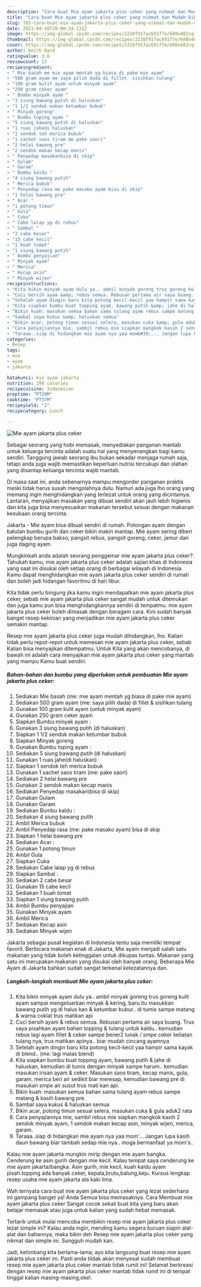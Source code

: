 ```yaml
---
description: "Cara buat Mie ayam jakarta plus ceker yang nikmat dan Mudah Dibuat"
title: "Cara buat Mie ayam jakarta plus ceker yang nikmat dan Mudah Dibuat"
slug: 785-cara-buat-mie-ayam-jakarta-plus-ceker-yang-nikmat-dan-mudah-dibuat
date: 2021-04-30T20:00:34.131Z
image: https://img-global.cpcdn.com/recipes/2210f917ac691f7e/680x482cq70/mie-ayam-jakarta-plus-ceker-foto-resep-utama.jpg
thumbnail: https://img-global.cpcdn.com/recipes/2210f917ac691f7e/680x482cq70/mie-ayam-jakarta-plus-ceker-foto-resep-utama.jpg
cover: https://img-global.cpcdn.com/recipes/2210f917ac691f7e/680x482cq70/mie-ayam-jakarta-plus-ceker-foto-resep-utama.jpg
author: Keith Byrd
ratingvalue: 3.6
reviewcount: 13
recipeingredient:
- " Mie basah me mie ayam mentah yg biasa di pake mie ayam"
- "500 gram ayam me saya pilih dada di fillet  sisihkan tulang"
- "100 gram kulit ayam untuk minyak ayam"
- "250 gram ceker ayam"
- " Bumbu minyak ayam "
- "3 siung bawang putih di haluskan"
- "1 1/2 sendok makan ketumbar bubuk"
- " Minyak goreng"
- " Bumbu toping ayam "
- "5 siung bawang putih di haluskan"
- "1 ruas jahedi haluskan"
- "1 sendok teh merica bubuk"
- "1 sachet saos tiram me pake saori"
- "2 helai bawang pre"
- "2 sendok makan kecap manis"
- " Penyedap masakanbisa di skip"
- " Gulam"
- " Garam"
- " Bumbu kaldu "
- "4 siung bawang putih"
- " Merica bubuk"
- " Penyedap rasa me pake masako ayam bisa di skip"
- "1 helai bawang pre"
- " Acar "
- "1 potong timun"
- " Gula"
- " Cuka"
- " Cabe lalap yg di rebus"
- " Sambal "
- "2 cabe besar"
- "15 cabe kecil"
- "1 buah tomat"
- "1 siung bawang putih"
- " Bumbu penyajian"
- " Minyak ayam"
- " Merica"
- " Kecap asin"
- " Minyak wijen"
recipeinstructions:
- "Kita bikin minyak ayam dulu ya.. ambil minyak goreng trus goreng kulit ayam sampai mengeluarkan minyak &amp; kering, baru itu masukkan bawang putih yg di halus kan &amp; ketumbar bubur.. di tumis sampe matang &amp; warna coklat trus matikan api"
- "Cuci bersih ayam &amp; rebus semua. Rebusan pertama air saya buang. Trus saya pisahkan ayam bahan topping &amp; tulang untuk kaldu.. kemudian rebus lagi ayam fillet &amp; ceker sampe bener2 lunak / smpe ceker keliatan tulang nya, trus matikan apinya.. biar mudah cincang ayamnya"
- "Setelah ayam dingin baru kita potong kecil-kecil yaa hampir sama kayak di blend.. (me: lagi malas blend)"
- "Kita siapkan bumbu buat topping ayam, bawang putih &amp; jahe di haluskan, kemudian di tumis dengan minyak sampe harum.. kemudian masukan irisan ayam &amp; ceker. Masukan saos tiram, kecap manis, gula, garam, merica beri air sedikit biar meresap, kemudian bawang pre di masukan smpe air susut trus mati kan api."
- "Bikin kuah: masukan semua bahan sama tulang ayam rebus sampe matang &amp; kasih bawang pre."
- "Sambal saya kukus &amp; haluskan semua"
- "Bikin acar, potong timun sesuai selera, masukan cuka &amp; gula aduk2 rata"
- "Cara penyajiannya mie, sambil rebus mie siapkan mangkok kasih 2 sendok minyak ayam, 1 sendok makan kecap asin, minyak wijen, merica, garam."
- "Taraaa..siap di hidangkan mie ayam nya yaa mom&#39;... Jangan lupa kasih daun bawang biar tambah sedap mie nya.. moga bermanfaat ya mom&#39;s.."
categories:
- Resep
tags:
- mie
- ayam
- jakarta

katakunci: mie ayam jakarta 
nutrition: 299 calories
recipecuisine: Indonesian
preptime: "PT20M"
cooktime: "PT37M"
recipeyield: "2"
recipecategory: Lunch

---
```



![Mie ayam jakarta plus ceker](https://img-global.cpcdn.com/recipes/2210f917ac691f7e/680x482cq70/mie-ayam-jakarta-plus-ceker-foto-resep-utama.jpg)

Sebagai seorang yang hobi memasak, menyediakan panganan mantab untuk keluarga tercinta adalah suatu hal yang menyenangkan bagi kamu sendiri. Tanggung jawab seorang ibu bukan sekadar menjaga rumah saja, tetapi anda juga wajib memastikan keperluan nutrisi tercukupi dan olahan yang disantap keluarga tercinta wajib mantab.

Di masa  saat ini, anda sebenarnya mampu mengorder panganan praktis meski tidak harus susah mengolahnya dulu. Namun ada juga lho orang yang memang ingin menghidangkan yang terlezat untuk orang yang dicintainya. Lantaran, menyajikan masakan yang dibuat sendiri akan jauh lebih higienis dan kita juga bisa menyesuaikan makanan tersebut sesuai dengan makanan kesukaan orang tercinta. 

Jakarta - Mie ayam bisa dibuat sendiri di rumah. Potongan ayam dengan balutan bumbu gurih dan ceker bikin makin mantap. Mie ayam sering diberi pelengkap berupa bakso, pangsit rebus, pangsit goreng, ceker, jamur dan juga daging ayam.

Mungkinkah anda adalah seorang penggemar mie ayam jakarta plus ceker?. Tahukah kamu, mie ayam jakarta plus ceker adalah sajian khas di Indonesia yang saat ini disukai oleh setiap orang di berbagai wilayah di Indonesia. Kamu dapat menghidangkan mie ayam jakarta plus ceker sendiri di rumah dan boleh jadi hidangan favoritmu di hari libur.

Kita tidak perlu bingung jika kamu ingin mendapatkan mie ayam jakarta plus ceker, sebab mie ayam jakarta plus ceker sangat mudah untuk ditemukan dan juga kamu pun bisa menghidangkannya sendiri di tempatmu. mie ayam jakarta plus ceker boleh dimasak dengan beragam cara. Kini sudah banyak banget resep kekinian yang menjadikan mie ayam jakarta plus ceker semakin mantap.

Resep mie ayam jakarta plus ceker juga mudah dihidangkan, lho. Kalian tidak perlu repot-repot untuk memesan mie ayam jakarta plus ceker, sebab Kalian bisa menyajikan ditempatmu. Untuk Kita yang akan mencobanya, di bawah ini adalah cara menyajikan mie ayam jakarta plus ceker yang mantab yang mampu Kamu buat sendiri.

<!--inarticleads1-->

##### Bahan-bahan dan bumbu yang diperlukan untuk pembuatan Mie ayam jakarta plus ceker:

1. Sediakan  Mie basah (me: mie ayam mentah yg biasa di pake mie ayam)
1. Sediakan 500 gram ayam (me: saya pilih dada) di fillet &amp; sisihkan tulang
1. Gunakan 100 gram kulit ayam (untuk minyak ayam)
1. Gunakan 250 gram ceker ayam
1. Siapkan  Bumbu minyak ayam :
1. Gunakan 3 siung bawang putih (di haluskan)
1. Siapkan 1 1/2 sendok makan ketumbar bubuk
1. Siapkan  Minyak goreng
1. Gunakan  Bumbu toping ayam :
1. Sediakan 5 siung bawang putih (di haluskan)
1. Gunakan 1 ruas jahe(di haluskan)
1. Siapkan 1 sendok teh merica bubuk
1. Gunakan 1 sachet saos tiram (me: pake saori)
1. Sediakan 2 helai bawang pre
1. Gunakan 2 sendok makan kecap manis
1. Sediakan  Penyedap masakan(bisa di skip)
1. Gunakan  Gulam
1. Gunakan  Garam
1. Sediakan  Bumbu kaldu :
1. Sediakan 4 siung bawang putih
1. Ambil  Merica bubuk
1. Ambil  Penyedap rasa (me: pake masako ayam) bisa di skip
1. Siapkan 1 helai bawang pre
1. Sediakan  Acar :
1. Gunakan 1 potong timun
1. Ambil  Gula
1. Siapkan  Cuka
1. Sediakan  Cabe lalap yg di rebus
1. Siapkan  Sambal :
1. Sediakan 2 cabe besar
1. Gunakan 15 cabe kecil
1. Sediakan 1 buah tomat
1. Siapkan 1 siung bawang putih
1. Ambil  Bumbu penyajian
1. Gunakan  Minyak ayam
1. Ambil  Merica
1. Sediakan  Kecap asin
1. Sediakan  Minyak wijen


Jakarta sebagai pusat kegiatan di Indonesia tentu saja memiliki tempat favorit. Berbicara makanan enak di Jakarta, Mie ayam menjadi salah satu makanan yang tidak boleh ketinggalan untuk dikupas tuntas. Makanan yang satu ini merupakan makanan yang disukai oleh banyak orang. Beberapa Mie Ayam di Jakarta bahkan sudah sangat terkenal kelezatannya dan. 

<!--inarticleads2-->

##### Langkah-langkah membuat Mie ayam jakarta plus ceker:

1. Kita bikin minyak ayam dulu ya.. ambil minyak goreng trus goreng kulit ayam sampai mengeluarkan minyak &amp; kering, baru itu masukkan bawang putih yg di halus kan &amp; ketumbar bubur.. di tumis sampe matang &amp; warna coklat trus matikan api
1. Cuci bersih ayam &amp; rebus semua. Rebusan pertama air saya buang. Trus saya pisahkan ayam bahan topping &amp; tulang untuk kaldu.. kemudian rebus lagi ayam fillet &amp; ceker sampe bener2 lunak / smpe ceker keliatan tulang nya, trus matikan apinya.. biar mudah cincang ayamnya
1. Setelah ayam dingin baru kita potong kecil-kecil yaa hampir sama kayak di blend.. (me: lagi malas blend)
1. Kita siapkan bumbu buat topping ayam, bawang putih &amp; jahe di haluskan, kemudian di tumis dengan minyak sampe harum.. kemudian masukan irisan ayam &amp; ceker. Masukan saos tiram, kecap manis, gula, garam, merica beri air sedikit biar meresap, kemudian bawang pre di masukan smpe air susut trus mati kan api.
1. Bikin kuah: masukan semua bahan sama tulang ayam rebus sampe matang &amp; kasih bawang pre.
1. Sambal saya kukus &amp; haluskan semua
1. Bikin acar, potong timun sesuai selera, masukan cuka &amp; gula aduk2 rata
1. Cara penyajiannya mie, sambil rebus mie siapkan mangkok kasih 2 sendok minyak ayam, 1 sendok makan kecap asin, minyak wijen, merica, garam.
1. Taraaa..siap di hidangkan mie ayam nya yaa mom&#39;... Jangan lupa kasih daun bawang biar tambah sedap mie nya.. moga bermanfaat ya mom&#39;s..


Kalau mie ayam jakarta mungkin mirip dengan mie ayam bangka. Cenderung ke asin gurih dengan mie kecil. Kalau tempat saya cenderung ke mie ayam jakarta/bangka. Asin gurih, mie kecil, kuah kaldu ayam pisah.topping ada banyak ceker, kepala,brutu,balung,keju. Kursus lengkap resep usaha mie ayam jakarta ala kaki lima. 

Wah ternyata cara buat mie ayam jakarta plus ceker yang lezat sederhana ini gampang banget ya! Anda Semua bisa memasaknya. Cara Membuat mie ayam jakarta plus ceker Sangat cocok sekali buat kita yang baru akan belajar memasak atau juga untuk kalian yang sudah hebat memasak.

Tertarik untuk mulai mencoba membikin resep mie ayam jakarta plus ceker lezat simple ini? Kalau anda ingin, mending kamu segera buruan siapin alat-alat dan bahannya, maka bikin deh Resep mie ayam jakarta plus ceker yang nikmat dan simple ini. Sungguh mudah kan. 

Jadi, ketimbang kita berlama-lama, ayo kita langsung buat resep mie ayam jakarta plus ceker ini. Pasti anda tiidak akan menyesal sudah membuat resep mie ayam jakarta plus ceker mantab tidak rumit ini! Selamat berkreasi dengan resep mie ayam jakarta plus ceker mantab tidak rumit ini di tempat tinggal kalian masing-masing,oke!.

